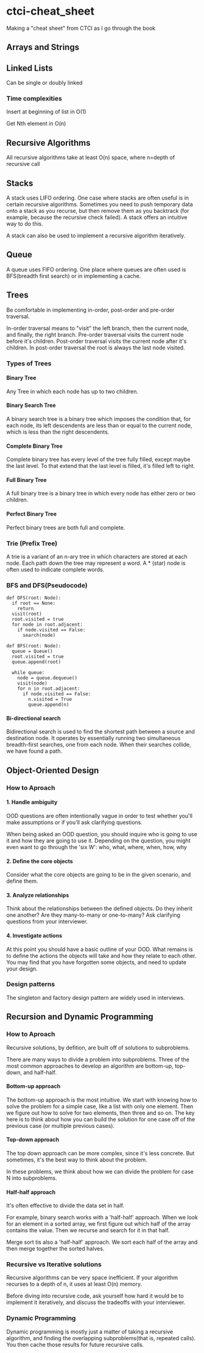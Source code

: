 # ctci-cheat_sheet
Making a "cheat sheet" from CTCI as I go through the book

## Arrays and Strings

## Linked Lists
Can be single or doubly linked

### Time complexities
Insert at beginning of list in O(1)

Get Nth element in O(n)

## Recursive Algorithms
All recursive algorithms take at least O(n) space, where n=depth of recursive call

## Stacks
A stack uses LIFO ordering.
One case where stacks are often useful is in certain recursive algorithms. Sometimes
you need to push temporary data onto a stack as you recurse, but then remove them as
you backtrack (for example, because the recursive check failed). A stack offers an
intuitive way to do this.

A stack can also be used to implement a recursive algorithm iteratively.

## Queue
A queue uses FIFO ordering.
One place where queues are often used is BFS(breadth first search) or in implementing
a cache.

## Trees
Be comfortable in implementing in-order, post-order and pre-order traversal.

In-order traversal means to "visit" the left branch, then the current node, and finally,
the right branch.
Pre-order traversal visits the current node before it's children.
Post-order traversal visits the current node after it's children. In post-order traversal
the root is always the last node visited.

### Types of Trees
#### Binary Tree
Any Tree in which each node has up to two children.
#### Binary Search Tree
A binary search tree is a binary tree which imposes the condition that, for each node,
its left descendents are less than or equal to the current node, which is less than the right
descendents.
#### Complete Binary Tree
Complete binary tree has every level of the tree fully filled, except maybe the last level.
To that extend that the last level is filled, it's filled left to right.
#### Full Binary Tree
A full binary tree is a binary tree in which every node has either zero or two children.
#### Perfect Binary Tree
Perfect binary trees are both full and complete.

### Trie (Prefix Tree)
A trie is a variant of an n-ary tree in which characters are stored at each node. Each
path down the tree may represent a word.
A * (star) node is often used to indicate complete words.

### BFS and DFS(Pseudocode)
```
def DFS(root: Node):
  if root == None:
    return
  visit(root)
  root.visited = true
  for node in root.adjacent:
    if node.visited == False:
      search(node)

def BFS(root: Node):
  queue = Queue()
  root.visited = true
  queue.append(root)

  while queue:
    node = queue.dequeue()
    visit(node)
    for n in root.adjacent:
      if node.visited == False:
        n.visited = True
        queue.append(n)

```
#### Bi-directional search
Bidirectional search is used to find the shortest path between a source and destination
node. It operates by essentially running two simultaneous breadth-first searches, one
from each node. When their searches collide, we have found a path.

## Object-Oriented Design
### How to Aproach
#### 1. Handle ambiguity
OOD questions are often intentionally vague in order to test whether you'll make assumptions
or if you'll ask clarifying questions.

When being asked an OOD question, you should inquire who is going to use it and how they are
going to use it. Depending on the question, you might even want to go through the 'six W': who,
what, where, when, how, why

#### 2. Define the core objects
Consider what the core objects are going to be in the given scenario, and define them.

#### 3. Analyze relationships
Think about the relationships between the defined objects. Do they inherit one another?
Are they many-to-many or one-to-many? Ask clarifying questions from your interviewer.

#### 4. Investigate actions
At this point you should have a basic outline of your OOD. What remains is to define the actions
the objects will take and how they relate to each other. You may find that you have forgotten
some objects, and need to update your design.

### Design patterns
The singleton and factory design pattern are widely used in interviews.

## Recursion and Dynamic Programming

### How to Aproach
Recursive solutions, by defition, are built off of solutions to subproblems.

There are many ways to divide a problem into subproblems. Three of the most common approaches
to develop an algorithm are bottom-up, top-down, and half-half.

#### Bottom-up approach
The bottom-up approach is the most intuitive. We start with knowing how to solve the problem for a simple
case, like a list with only one element. Then we figure out how to solve for two elements, then three
and so on. The key here is to think about how you can build the solution for one case off of the previous
case (or multiple previous cases).

#### Top-down approach
The top down approach can be more complex, since it's less concrete. But sometimes, it's the best way
to think about the problem.

In these problems, we think about how we can divide the problem for case N into subproblems.

#### Half-half approach
It's often effective to divide the data set in half.

For example, binary search works with a 'half-half' approach. When we look for an element in a sorted
array, we first figure out which half of the array contains the value. Then we recurse and search for
it in that half.

Merge sort tis also a 'half-half' approach. We sort each half of the array and then merge together the
sorted halves.

### Recursive vs Iterative solutions
Recursive algorithms can be very space inefficient. If your algorithm recurses to a depth of n, it
uses at least O(n) memory.

Before diving into recursive code, ask yourself how hard it would be to implement it iteratively,
and discuss the tradeoffs with your interviewer.

### Dynamic Programming
Dynamic programming is mostly just a matter of taking a recursive algorithm, and finding the
overlapping subproblems(that is, repeated calls). You then cache those results for future
recursive calls.

